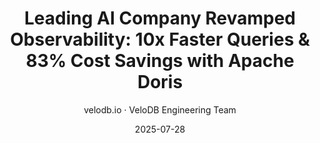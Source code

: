 ---
{
    'title': 'Leading AI Company Revamped Observability: 10x Faster Queries & 83% Cost Savings with Apache Doris',
    'summary': "A leading AI and Speech Technology company upgraded its observability platform by replacing Elasticsearch and Loki with Apache Doris. This transition addressed critical issues of high storage costs with Elasticsearch and slow query performance with Loki.",
    'description': "A leading AI and Speech Technology company upgraded its observability platform by replacing Elasticsearch and Loki with Apache Doris. This transition addressed critical issues of high storage costs with Elasticsearch and slow query performance with Loki.",
    'date': '2025-07-28',
    'author': 'velodb.io · VeloDB Engineering Team',
    'picked': "true",
    'order': "2",
    'externalLink': 'https://www.velodb.io/blog/1434',
    'tags': ['Best Practice'],
    "image": '/images/leading-ai-company.jpg'
}
---